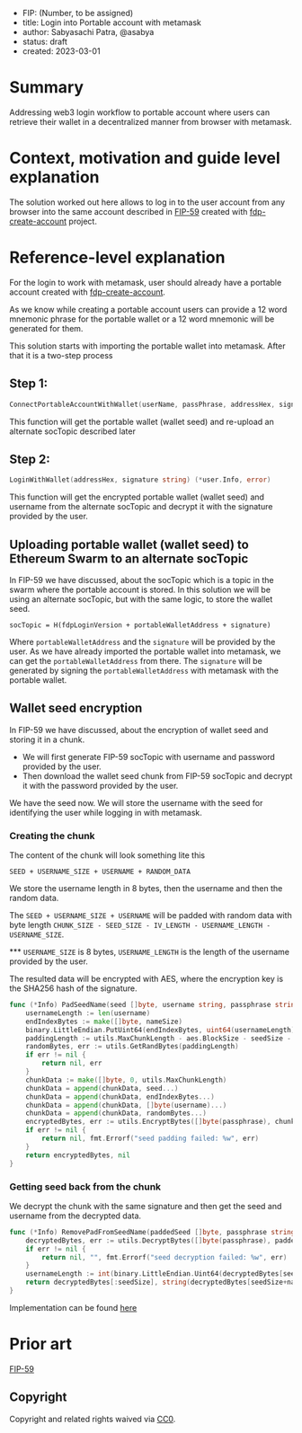 - FIP: (Number, to be assigned)
- title: Login into Portable account with metamask 
- author: Sabyasachi Patra, @asabya
- status: draft
- created: 2023-03-01

# Summary
Addressing web3 login workflow to portable account where users can retrieve their wallet in a decentralized manner from browser with metamask.

# Context, motivation and guide level explanation

The solution worked out here allows to log in to the user account from any browser into the same account described in [FIP-59](https://github.com/fairDataSociety/FIPs/blob/master/text/0059-portable-account.md) created with
[fdp-create-account](https://github.com/fairDataSociety/fdp-create-account) project.

# Reference-level explanation

For the login to work with metamask, user should already have a portable account created with [fdp-create-account](https://github.com/fairDataSociety/fdp-create-account).

As we know while creating a portable account users can provide a 12 word mnemonic phrase for the portable wallet or a 12 word mnemonic will be generated for them.

This solution starts with importing the portable wallet into metamask. After that it is a two-step process

## Step 1: 
```go
ConnectPortableAccountWithWallet(userName, passPhrase, addressHex, signature string) error
```

This function will get the portable wallet (wallet seed) and re-upload an alternate socTopic described later

## Step 2: 
```go
LoginWithWallet(addressHex, signature string) (*user.Info, error) 
```

This function will get the encrypted portable wallet (wallet seed) and username from the alternate socTopic and decrypt it with the signature provided by the user.


## Uploading portable wallet (wallet seed) to Ethereum Swarm to an alternate socTopic

In FIP-59 we have discussed, about the socTopic which is a topic in the swarm where the portable account is stored. In this solution we will be using an alternate socTopic, but with the same logic, to store the wallet seed.
```
socTopic = H(fdpLoginVersion + portableWalletAddress + signature)
```

Where `portableWalletAddress` and the `signature` will be provided by the user. As we have already imported the portable wallet into metamask, we can get the `portableWalletAddress` from there. The `signature` will be generated by signing the `portableWalletAddress` with metamask with the portable wallet.

## Wallet seed encryption
In FIP-59 we have discussed, about the encryption of wallet seed and storing it in a chunk. 

- We will first generate FIP-59 socTopic with username and password provided by the user.
- Then download the wallet seed chunk from FIP-59 socTopic and decrypt it with the password provided by the user.

We have the seed now. We will store the username with the seed for identifying the user while logging in with metamask.

### Creating the chunk

The content of the chunk will look something lite this

```
SEED + USERNAME_SIZE + USERNAME + RANDOM_DATA
```

We store the username length in 8 bytes, then the username and then the random data.

The `SEED + USERNAME_SIZE + USERNAME` will be padded with random data with byte length `CHUNK_SIZE - SEED_SIZE - IV_LENGTH - USERNAME_LENGTH - USERNAME_SIZE`.

*** `USERNAME_SIZE` is 8 bytes, `USERNAME_LENGTH` is the length of the username provided by the user.

The resulted data will be encrypted with AES, where the encryption key is the SHA256 hash of the signature.

```go
func (*Info) PadSeedName(seed []byte, username string, passphrase string) ([]byte, error) {
    usernameLength := len(username)
    endIndexBytes := make([]byte, nameSize)
    binary.LittleEndian.PutUint64(endIndexBytes, uint64(usernameLength))
    paddingLength := utils.MaxChunkLength - aes.BlockSize - seedSize - nameSize - usernameLength
    randomBytes, err := utils.GetRandBytes(paddingLength)
    if err != nil { 
        return nil, err
    }
    chunkData := make([]byte, 0, utils.MaxChunkLength)
    chunkData = append(chunkData, seed...)
    chunkData = append(chunkData, endIndexBytes...)
    chunkData = append(chunkData, []byte(username)...)
    chunkData = append(chunkData, randomBytes...)
    encryptedBytes, err := utils.EncryptBytes([]byte(passphrase), chunkData)
    if err != nil {
        return nil, fmt.Errorf("seed padding failed: %w", err)
    }
    return encryptedBytes, nil
}
```

### Getting seed back from the chunk

We decrypt the chunk with the same signature and then get the seed and username from the decrypted data.

```go
func (*Info) RemovePadFromSeedName(paddedSeed []byte, passphrase string) ([]byte, string, error) {
	decryptedBytes, err := utils.DecryptBytes([]byte(passphrase), paddedSeed)
	if err != nil {
		return nil, "", fmt.Errorf("seed decryption failed: %w", err)
	}
	usernameLength := int(binary.LittleEndian.Uint64(decryptedBytes[seedSize : seedSize+nameSize]))
	return decryptedBytes[:seedSize], string(decryptedBytes[seedSize+nameSize : seedSize+nameSize+usernameLength]), nil
}
```

Implementation can be found [here](https://github.com/fairDataSociety/fairOS-dfs/blob/feat/podSubscription.0/pkg/account/account.go) 

# Prior art
[FIP-59](https://github.com/fairDataSociety/FIPs/blob/master/text/0059-portable-account.md)

## Copyright

Copyright and related rights waived via [CC0](https://creativecommons.org/publicdomain/zero/1.0/).
